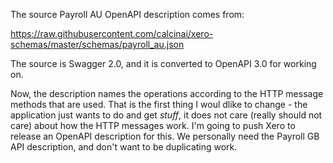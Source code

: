 The source Payroll AU OpenAPI description comes from:

https://raw.githubusercontent.com/calcinai/xero-schemas/master/schemas/payroll_au.json

The source is Swagger 2.0, and it is converted to OpenAPI 3.0 for working on.

Now, the description names the operations according to the HTTP message methods
that are used.
That is the first thing I woul dlike to change - the application just wants to
do and get *stuff*, it does not care (really should not care) about how the
HTTP messages work.
I'm going to push Xero to release an OpenAPI description for this.
We personally need the Payroll GB API description, and don't want to be
duplicating work.

